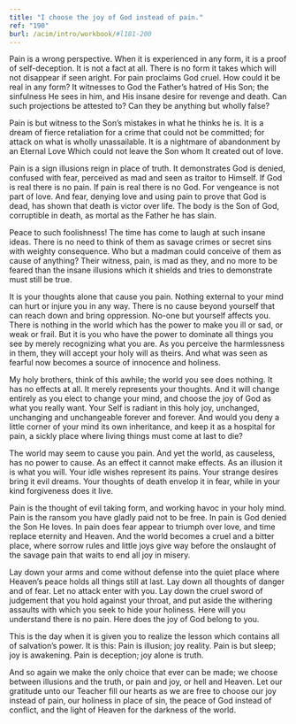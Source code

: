 ```yaml
---
title: "I choose the joy of God instead of pain."
ref: "190"
burl: /acim/intro/workbook/#l181-200
---
```


Pain is a wrong perspective. When it is experienced in any form, it is a
proof of self-deception. It is not a fact at all. There is no form it
takes which will not disappear if seen aright. For pain proclaims God
cruel. How could it be real in any form? It witnesses to God the
Father’s hatred of His Son; the sinfulness He sees in him, and His
insane desire for revenge and death. Can such projections be attested
to? Can they be anything but wholly false?

Pain is but witness to the Son’s mistakes in what he thinks he is. It is
a dream of fierce retaliation for a crime that could not be committed;
for attack on what is wholly unassailable. It is a nightmare of
abandonment by an Eternal Love Which could not leave the Son whom It
created out of love.

Pain is a sign illusions reign in place of truth. It demonstrates God is
denied, confused with fear, perceived as mad and seen as traitor to
Himself. If God is real there is no pain. If pain is real there is no
God. For vengeance is not part of love. And fear, denying love and using
pain to prove that God is dead, has shown that death is victor over
life. The body is the Son of God, corruptible in death, as mortal as the
Father he has slain.

Peace to such foolishness! The time has come to laugh at such insane
ideas. There is no need to think of them as savage crimes or secret sins
with weighty consequence. Who but a madman could conceive of them as
cause of anything? Their witness, pain, is mad as they, and no more to
be feared than the insane illusions which it shields and tries to
demonstrate must still be true.

It is your thoughts alone that cause you pain. Nothing external to your
mind can hurt or injure you in any way. There is no cause beyond
yourself that can reach down and bring oppression. No-one but yourself
affects you. There is nothing in the world which has the power to make
you ill or sad, or weak or frail. But it is you who have the power to
dominate all things you see by merely recognizing what you are. As you
perceive the harmlessness in them, they will accept your holy will as
theirs. And what was seen as fearful now becomes a
source of innocence and holiness.

My holy brothers, think of this awhile; the world you see does nothing.
It has no effects at all. It merely represents your thoughts. And it
will change entirely as you elect to change your mind, and choose the
joy of God as what you really want. Your Self is radiant in this holy
joy, unchanged, unchanging and unchangeable forever and forever. And
would you deny a little corner of your mind its own inheritance, and
keep it as a hospital for pain, a sickly place where living things must
come at last to die?

The world may seem to cause you pain. And yet the world, as causeless,
has no power to cause. As an effect it cannot make effects. As an
illusion it is what you will. Your idle wishes represent its pains. Your
strange desires bring it evil dreams. Your thoughts of death envelop it
in fear, while in your kind forgiveness does it live.

Pain is the thought of evil taking form, and working havoc in your holy
mind. Pain is the ransom you have gladly paid not to be free. In pain is
God denied the Son He loves. In pain does fear appear to triumph over
love, and time replace eternity and Heaven. And the world becomes a
cruel and a bitter place, where sorrow rules and little joys give way
before the onslaught of the savage pain that waits to end all joy in
misery.

Lay down your arms and come without defense into the quiet place where
Heaven’s peace holds all things still at last. Lay down all thoughts of
danger and of fear. Let no attack enter with you. Lay down the cruel
sword of judgement that you hold against your throat, and put aside the
withering assaults with which you seek to hide your holiness. Here will
you understand there is no pain. Here does the joy of God belong to you.

This is the day when it is given you to realize the lesson which
contains all of salvation’s power. It is this: Pain is illusion; joy
reality. Pain is but sleep; joy is awakening. Pain is deception; joy
alone is truth.

And so again we make the only choice that ever can be made; we choose
between illusions and the truth, or pain and joy, or hell and Heaven.
Let our gratitude unto our Teacher fill our hearts as we are free to
choose our joy instead of pain, our holiness in place of sin, the peace
of God instead of conflict, and the light of Heaven for the darkness of
the world.

